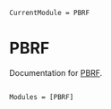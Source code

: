 ```@meta
CurrentModule = PBRF
```

# PBRF

Documentation for [PBRF](https://github.com/lucifer1004/PBRF.jl).

```@index
```

```@autodocs
Modules = [PBRF]
```
